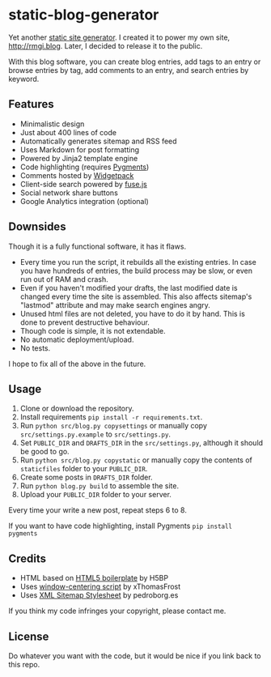 # static-blog-generator

Yet another [static site generator](https://www.google.com/search?q=static+site+generator). 
I created it to power my own site, <http://rmgi.blog>. Later, I decided to release it to the public.

With this blog software, you can create blog entries, add tags to an entry or browse entries by tag, add comments to an entry,
 and search entries by keyword.

## Features
* Minimalistic design
* Just about 400 lines of code 
* Automatically generates sitemap and RSS feed
* Uses Markdown for post formatting
* Powered by Jinja2 template engine
* Code highlighting (requires [Pygments](http://pygments.org/))
* Comments hosted by [Widgetpack](https://widgetpack.com/)
* Client-side search powered by [fuse.js](https://fusejs.io/) 
* Social network share buttons
* Google Analytics integration (optional)

## Downsides
Though it is a fully functional software, it has it flaws.

* Every time you run the script, it rebuilds all the existing entries. 
In case you have hundreds of entries, the build process may be slow, or even run out of RAM and crash.
* Even if you haven't modified your drafts, the last modified date is changed every time the site is assembled. 
This also affects sitemap's "lastmod" attribute and may make search engines angry.
* Unused html files are not deleted, you have to do it by hand. This is done to prevent destructive behaviour.
* Though code is simple, it is not extendable.
* No automatic deployment/upload.
* No tests.

I hope to fix all of the above in the future.

## Usage
1. Clone or download the repository.
2. Install requirements `pip install -r requirements.txt`.
3. Run `python src/blog.py copysettings` or manually copy `src/settings.py.example` to `src/settings.py`.
4. Set `PUBLIC_DIR` and `DRAFTS_DIR` in the `src/settings.py`, although it should be good to go.
5. Run `python src/blog.py copystatic` or manually copy the contents of `staticfiles` folder
 to your `PUBLIC_DIR`.
6. Create some posts in `DRAFTS_DIR` folder.
7. Run `python blog.py build` to assemble the site.
8. Upload your `PUBLIC_DIR` folder to your server.

Every time your write a new post, repeat steps 6 to 8.

If you want to have code highlighting, install Pygments `pip install pygments`

## Credits
* HTML based on [HTML5 boilerplate](https://github.com/h5bp/html5-boilerplate) by H5BP
* Uses [window-centering script](http://www.xtf.dk/2011/08/center-new-popup-window-even-on.html) by xThomasFrost
* Uses [XML Sitemap Stylesheet](https://github.com/pedroborges/xml-sitemap-stylesheet) by pedroborg.es

If you think my code infringes your copyright, please contact me.

## License
Do whatever you want with the code, but it would be nice if you link back to this repo.
